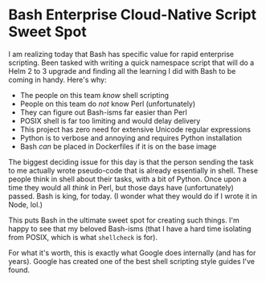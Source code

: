 # Bash Enterprise Cloud-Native Script Sweet Spot

I am realizing today that Bash has specific value for rapid enterprise
scripting. Been tasked with writing a quick namespace script that will
do a Helm 2 to 3 upgrade and finding all the learning I did with Bash to
be coming in handy. Here's why:

* The people on this team *know* shell scripting
* People on this team do *not* know Perl (unfortunately)
* They can figure out Bash-isms far easier than Perl
* POSIX shell is far too limiting and would delay delivery
* This project has zero need for extensive Unicode regular expressions
* Python is to verbose and annoying and requires Python installation
* Bash *can* be placed in Dockerfiles if it is on the base image

The biggest deciding issue for this day is that the person sending the
task to me actually wrote pseudo-code that is already essentially in
shell. These people think in shell about their tasks, with a bit of
Python. Once upon a time they would all *think* in Perl, but those days
have (unfortunately) passed. Bash is king, for today. (I wonder what
they would do if I wrote it in Node, lol.)

This puts Bash in the ultimate sweet spot for creating such things. I'm
happy to see that my beloved Bash-isms (that I have a hard time
isolating from POSIX, which is what `shellcheck` is for). 

For what it's worth, this is exactly what Google does internally (and has
for years). Google has created one of the best shell scripting style
guides I've found.
